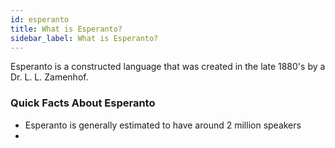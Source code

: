 ```yaml
---
id: esperanto
title: What is Esperanto?
sidebar_label: What is Esperanto?
---
```


Esperanto is a constructed language that was created in the late 1880's by a Dr. L. L. Zamenhof.

### Quick Facts About Esperanto

- Esperanto is generally estimated to have around 2 million speakers
- 